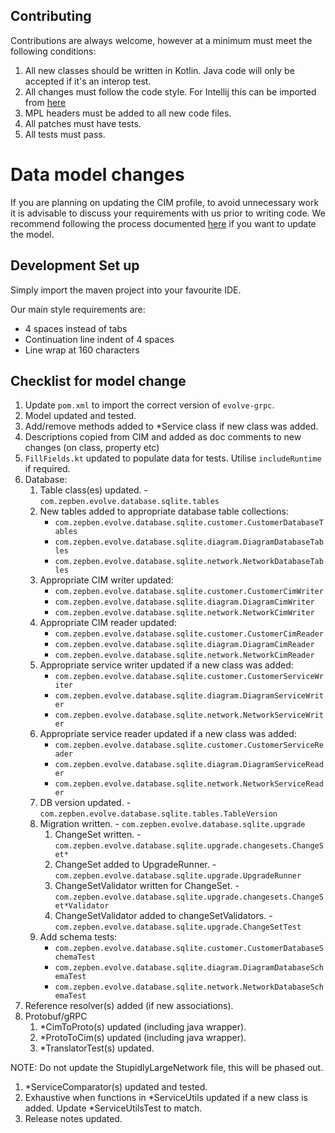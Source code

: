## Contributing ##

Contributions are always welcome, however at a minimum must meet the following conditions:

1. All new classes should be written in Kotlin. Java code will only be accepted if it's an interop test.
2. All changes must follow the code style. For Intellij this can be imported from [here](TODO)
3. MPL headers must be added to all new code files.
4. All patches must have tests.
5. All tests must pass.

# Data model changes #

If you are planning on updating the CIM profile, to avoid unnecessary work it is advisable to discuss your requirements
with us prior to writing code. We recommend following the process documented [here](TODO) if you want to update the model.

## Development Set up ##

Simply import the maven project into your favourite IDE.

Our main style requirements are:
- 4 spaces instead of tabs
- Continuation line indent of 4 spaces
- Line wrap at 160 characters

## Checklist for model change ##

1. Update `pom.xml` to import the correct version of `evolve-grpc`.
2. Model updated and tested.
3. Add/remove methods added to *Service class if new class was added.
4. Descriptions copied from CIM and added as doc comments to new changes (on class, property etc)
5. `FillFields.kt` updated to populate data for tests. Utilise `includeRuntime` if required.
6. Database:
    1. Table class(es) updated. - `com.zepben.evolve.database.sqlite.tables`
   2. New tables added to appropriate database table collections:
       * `com.zepben.evolve.database.sqlite.customer.CustomerDatabaseTables`
       * `com.zepben.evolve.database.sqlite.diagram.DiagramDatabaseTables`
       * `com.zepben.evolve.database.sqlite.network.NetworkDatabaseTables`
   3. Appropriate CIM writer updated:
       * `com.zepben.evolve.database.sqlite.customer.CustomerCimWriter`
       * `com.zepben.evolve.database.sqlite.diagram.DiagramCimWriter`
       * `com.zepben.evolve.database.sqlite.network.NetworkCimWriter`
   4. Appropriate CIM reader updated:
       * `com.zepben.evolve.database.sqlite.customer.CustomerCimReader`
       * `com.zepben.evolve.database.sqlite.diagram.DiagramCimReader`
       * `com.zepben.evolve.database.sqlite.network.NetworkCimReader`
   5. Appropriate service writer updated if a new class was added:
       * `com.zepben.evolve.database.sqlite.customer.CustomerServiceWriter`
       * `com.zepben.evolve.database.sqlite.diagram.DiagramServiceWriter`
       * `com.zepben.evolve.database.sqlite.network.NetworkServiceWriter`
   6. Appropriate service reader updated if a new class was added:
       * `com.zepben.evolve.database.sqlite.customer.CustomerServiceReader`
       * `com.zepben.evolve.database.sqlite.diagram.DiagramServiceReader`
       * `com.zepben.evolve.database.sqlite.network.NetworkServiceReader`
   7. DB version updated. - `com.zepben.evolve.database.sqlite.tables.TableVersion`
    8. Migration written. - `com.zepben.evolve.database.sqlite.upgrade`
        1. ChangeSet written. - `com.zepben.evolve.database.sqlite.upgrade.changesets.ChangeSet*`
        2. ChangeSet added to UpgradeRunner. - `com.zepben.evolve.database.sqlite.upgrade.UpgradeRunner`
        3. ChangeSetValidator written for ChangeSet. - `com.zepben.evolve.database.sqlite.upgrade.changesets.ChangeSet*Validator`
        4. ChangeSetValidator added to changeSetValidators. - `com.zepben.evolve.database.sqlite.upgrade.ChangeSetTest`
   9. Add schema tests:
       * `com.zepben.evolve.database.sqlite.customer.CustomerDatabaseSchemaTest`
       * `com.zepben.evolve.database.sqlite.diagram.DiagramDatabaseSchemaTest`
       * `com.zepben.evolve.database.sqlite.network.NetworkDatabaseSchemaTest`
7. Reference resolver(s) added (if new associations).
8. Protobuf/gRPC
    1. *CimToProto(s) updated (including java wrapper).
    2. *ProtoToCim(s) updated (including java wrapper).
    3. *TranslatorTest(s) updated.

NOTE: Do not update the StupidlyLargeNetwork file, this will be phased out.

1. *ServiceComparator(s) updated and tested.
2. Exhaustive when functions in *ServiceUtils updated if a new class is added. Update *ServiceUtilsTest to match.
3. Release notes updated.
